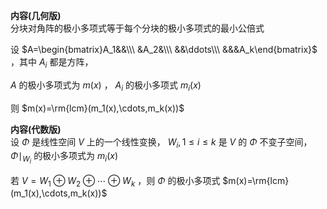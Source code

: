 **内容(几何版)**  
分块对角阵的极小多项式等于每个分块的极小多项式的最小公倍式  
  
设 $A=\begin{bmatrix}A_1&&\\\ &A_2&\\\ &&\ddots\\\ &&&A_k\end{bmatrix}$ ，其中 $A_i$ 都是方阵，  
  
$A$ 的极小多项式为 $m(x)$ ， $A_i$ 的极小多项式 $m_i(x)$  
  
则 $m(x)=\rm{lcm}(m_1(x),\cdots,m_k(x))$  
  
**内容(代数版)**  
设 $\Phi$ 是线性空间 $V$ 上的一个线性变换， $W_i,1\le i\le k$ 是 $V$ 的 $\Phi$ 不变子空间， $\Phi\mid_{W_i}$ 的极小多项式为 $m_i(x)$  
  
若 $V=W_1\oplus W_2\oplus\cdots\oplus W_k$ ，则 $\Phi$ 的极小多项式 $m(x)=\rm{lcm}(m_1(x),\cdots,m_k(x))$  
